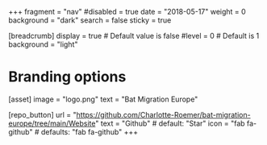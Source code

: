 +++
fragment = "nav"
#disabled = true
date = "2018-05-17"
weight = 0
background = "dark"
search = false
sticky = true

[breadcrumb]
  display = true # Default value is false
  #level = 0 # Default is 1
  background = "light"

# Branding options
[asset]
  image = "logo.png"
  text = "Bat Migration Europe"

[repo_button]
  url = "https://github.com/Charlotte-Roemer/bat-migration-europe/tree/main/Website"
  text = "Github" # default: "Star"
  icon = "fab fa-github" # defaults: "fab fa-github"
+++
